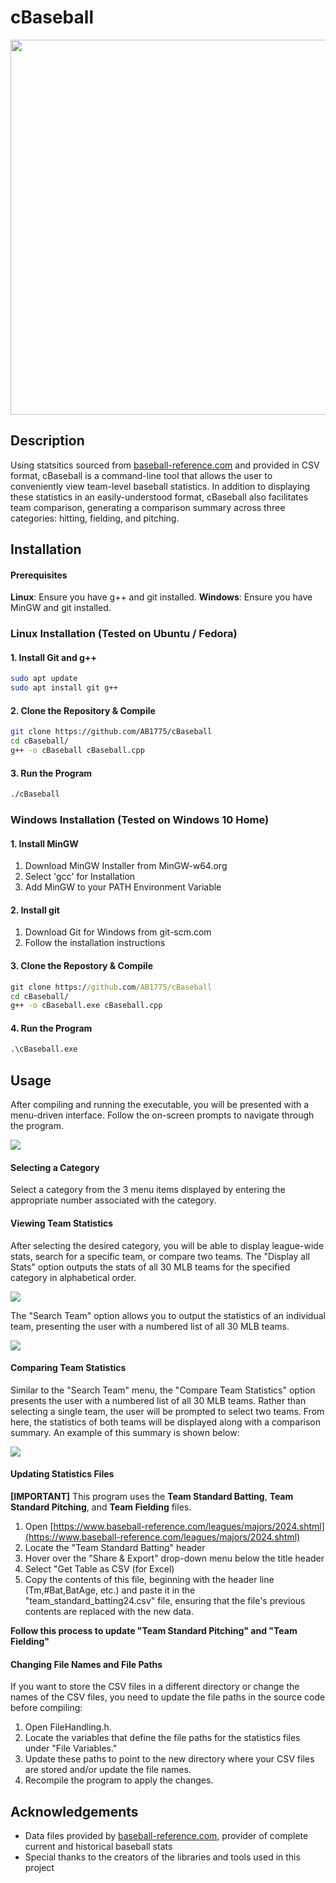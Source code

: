 # cBaseball
<img src="Images/Logo.png" width="600">

## Description
Using statsitics sourced from [baseball-reference.com](https://www.baseball-reference.com) and provided in CSV format, cBaseball is a command-line tool that allows the user to conveniently view team-level baseball statistics. In addition to displaying these statistics in an easily-understood format, cBaseball also facilitates team comparison, generating a comparison summary across three categories: hitting, fielding, and pitching.

## Installation

#### Prerequisites
**Linux**: Ensure you have g++ and git installed.
**Windows**: Ensure you have MinGW and git installed.


### Linux Installation (Tested on Ubuntu / Fedora)

#### 1. Install Git and g++
```bash
sudo apt update
sudo apt install git g++
```

#### 2. Clone the Repository & Compile
```bash
git clone https://github.com/AB1775/cBaseball
cd cBaseball/
g++ -o cBaseball cBaseball.cpp
```
#### 3. Run the Program
```bash
./cBaseball
```
### Windows Installation (Tested on Windows 10 Home)

#### 1. Install MinGW
1. Download MinGW Installer from MinGW-w64.org
2. Select 'gcc' for Installation
3. Add MinGW to your PATH Environment Variable

#### 2. Install git
1. Download Git for Windows from git-scm.com
2. Follow the installation instructions

#### 3. Clone the Repostory & Compile
```cmd
git clone https://github.com/AB1775/cBaseball
cd cBaseball/
g++ -o cBaseball.exe cBaseball.cpp
```

#### 4. Run the Program
```cmd
.\cBaseball.exe
```
## Usage
After compiling and running the executable, you will be presented with a menu-driven interface. Follow the on-screen prompts to navigate through the program.

<img src="Images/image1.png">

#### Selecting a Category
Select a category from the 3 menu items displayed by entering the appropriate number associated with the category.

#### Viewing Team Statistics
After selecting the desired category, you will be able to display league-wide stats, search for a specific team, or compare two teams. The "Display all <category> Stats" option outputs the stats of all 30 MLB teams for the specified category in alphabetical order.

<img src="Images/image2.png">

The "Search Team" option allows you to output the statistics of an individual team, presenting the user with a numbered list of all 30 MLB teams.

<img src="Images/image3.png">

#### Comparing Team Statistics
Similar to the "Search Team" menu, the "Compare Team Statistics" option presents the user with a numbered list of all 30 MLB teams. Rather than selecting a single team, the user will be prompted to select two teams. From here, the statistics of both teams will be displayed along with a comparison summary. An example of this summary is shown below:

<img src="Images/image5.png">

#### Updating Statistics Files
**[IMPORTANT]** This program uses the **Team Standard Batting**, **Team Standard Pitching**, and **Team Fielding** files.

1. Open [https://www.baseball-reference.com/leagues/majors/2024.shtml](https://www.baseball-reference.com/leagues/majors/2024.shtml)
2. Locate the "Team Standard Batting" header
3. Hover over the "Share & Export" drop-down menu below the title header
4. Select "Get Table as CSV (for Excel)
5. Copy the contents of this file, beginning with the header line (Tm,#Bat,BatAge, etc.) and paste it in the "team_standard_batting24.csv" file, ensuring that the file's previous contents are replaced with the new data.

**Follow this process to update "Team Standard Pitching" and "Team Fielding"**

#### Changing File Names and File Paths
If you want to store the CSV files in a different directory or change the names of the CSV files, you need to update the file paths in the source code before compiling:

1. Open FileHandling.h.
2. Locate the variables that define the file paths for the statistics files under "File Variables."
3. Update these paths to point to the new directory where your CSV files are stored and/or update the file names.
4. Recompile the program to apply the changes.

## Acknowledgements
- Data files provided by [baseball-reference.com](https://www.baseball-reference.com), provider of complete current and historical baseball stats
- Special thanks to the creators of the libraries and tools used in this project
